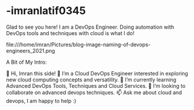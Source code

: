# -imranlatif0345
Glad to see you here! I am a DevOps Engineer. Doing automation with DevOps tools and techniques with cloud is what I do!


file:///home/imran/Pictures/blog-image-naming-of-devops-engineers_2021.png

A Bit of My Intro:

👋 Hi, Imran this side!
👀 I’m a Cloud DevOps Engineer interested in exploring new cloud computing concepts and versatility.
🌱 I’m currently learning Advanced DevOps Tools, Techniques and Cloud Services.
💞️ I’m looking to collaborate on advanced devops techniques.
📫 Ask me about cloud and devops, I am happy to help :)
